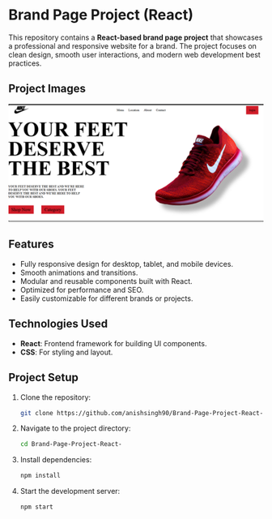 # **Brand Page Project (React)**

This repository contains a **React-based brand page project** that showcases a professional and responsive website for a brand. The project focuses on clean design, smooth user interactions, and modern web development best practices.

## **Project Images**
![img alt](https://github.com/anishsingh90/Brand-Page-Project-React-/blob/1539fbf8bc884d3d40415c2a29f0894ef2af1ad0/Project%20Image.png)

## **Features**
- Fully responsive design for desktop, tablet, and mobile devices.
- Smooth animations and transitions.
- Modular and reusable components built with React.
- Optimized for performance and SEO.
- Easily customizable for different brands or projects.

## **Technologies Used**
- **React**: Frontend framework for building UI components.
- **CSS**: For styling and layout.

## **Project Setup**
1. Clone the repository:
   ```bash
   git clone https://github.com/anishsingh90/Brand-Page-Project-React-.git
   ```
2. Navigate to the project directory:
   ```bash
   cd Brand-Page-Project-React-
   ```
3. Install dependencies:
   ```bash
   npm install
   ```
4. Start the development server:
   ```bash
   npm start
   ```
